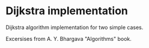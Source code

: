 # Dijkstra implementation
Dijkstra algorithm implementation for two simple cases.

Excersises from A. Y. Bhargava "Algorithms" book.